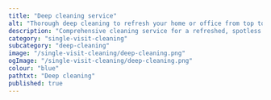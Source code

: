 ```yaml
---
title: "Deep cleaning service"
alt: "Thorough deep cleaning to refresh your home or office from top to bottom"
description: "Comprehensive cleaning service for a refreshed, spotless space"
category: "single-visit-cleaning"
subcategory: "deep-cleaning"
image: "/single-visit-cleaning/deep-cleaning.png"
ogImage: "/single-visit-cleaning/deep-cleaning.png"
colour: "blue"
pathtxt: "Deep cleaning"
published: true
---
```

